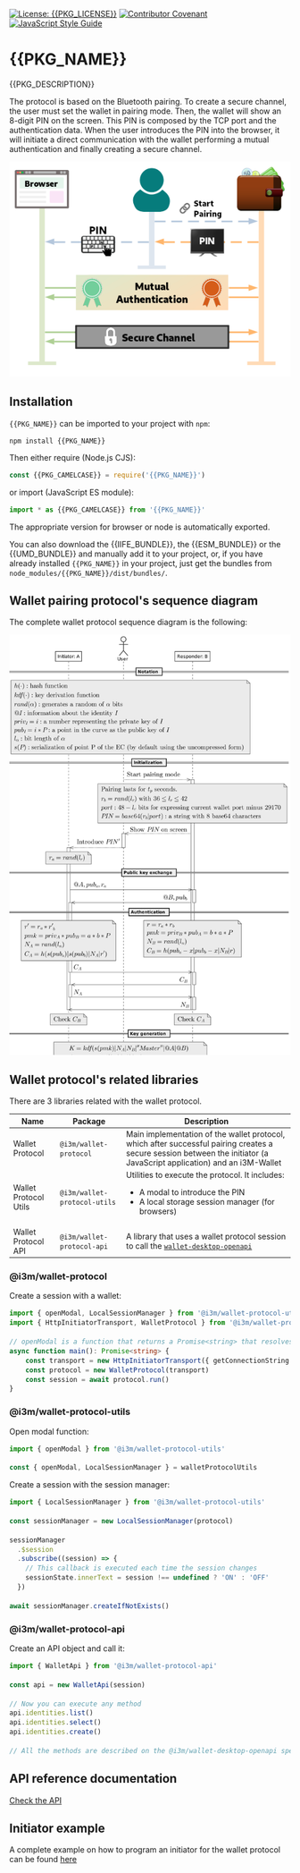 [![License: {{PKG_LICENSE}}](https://img.shields.io/badge/License-{{PKG_LICENSE}}-yellow.svg)](LICENSE)
[![Contributor Covenant](https://img.shields.io/badge/Contributor%20Covenant-2.1-4baaaa.svg)](CODE_OF_CONDUCT.md)
[![JavaScript Style Guide](https://img.shields.io/badge/code_style-standard-brightgreen.svg)](https://standardjs.com)

# {{PKG_NAME}}

{{PKG_DESCRIPTION}}

The protocol is based on the Bluetooth pairing. To create a secure channel, the user must set the wallet in pairing mode. Then, the wallet will show an 8-digit PIN on the screen. This PIN is composed by the TCP port and the authentication data. When the user introduces the PIN into the browser, it will initiate a direct communication with the wallet performing a mutual authentication and finally creating a secure channel.

![Wallet protocol summary](./protocol-summary.png)

## Installation

`{{PKG_NAME}}` can be imported to your project with `npm`:

```console
npm install {{PKG_NAME}}
```

Then either require (Node.js CJS):

```javascript
const {{PKG_CAMELCASE}} = require('{{PKG_NAME}}')
```

or import (JavaScript ES module):

```javascript
import * as {{PKG_CAMELCASE}} from '{{PKG_NAME}}'
```

The appropriate version for browser or node is automatically exported.

You can also download the {{IIFE_BUNDLE}}, the {{ESM_BUNDLE}} or the {{UMD_BUNDLE}} and manually add it to your project, or, if you have already installed `{{PKG_NAME}}` in your project, just get the bundles from `node_modules/{{PKG_NAME}}/dist/bundles/`.

## Wallet pairing protocol's sequence diagram

The complete wallet protocol sequence diagram is the following:

![Wallet protocol sequence diagram](./wallet-protocol-seq.png)

## Wallet protocol's related libraries

There are 3 libraries related with the wallet protocol.

| **Name**              | **Package**                  | **Description**                            |
|-----------------------|------------------------------|--------------------------------------------|
| Wallet Protocol       | `@i3m/wallet-protocol`       | Main implementation of the wallet protocol, which after successful pairing creates a secure session between the initiator (a JavaScript application) and an i3M-Wallet |
| Wallet Protocol Utils | `@i3m/wallet-protocol-utils` | Utilities to execute the protocol. It includes:<ul><li>A modal to introduce the PIN</li><li>A local storage session manager (for browsers)</li></ul> |
| Wallet Protocol API   | `@i3m/wallet-protocol-api`   | A library that uses a wallet protocol session to call the [`wallet-desktop-openapi`](../../../wallet-desktop-openapi/)  |

### @i3m/wallet-protocol

Create a session with a wallet:

```typescript
import { openModal, LocalSessionManager } from '@i3m/wallet-protocol-utils'
import { HttpInitiatorTransport, WalletProtocol } from '@i3m/wallet-protocol'

// openModal is a function that returns a Promise<string> that resolves to the PIN
async function main(): Promise<string> {
    const transport = new HttpInitiatorTransport({ getConnectionString: openModal })
    const protocol = new WalletProtocol(transport)
    const session = await protocol.run()
}
```

### @i3m/wallet-protocol-utils

Open modal function:

```typescript
import { openModal } from '@i3m/wallet-protocol-utils'

const { openModal, LocalSessionManager } = walletProtocolUtils
```

Create a session with the session manager:

```typescript
import { LocalSessionManager } from '@i3m/wallet-protocol-utils'

const sessionManager = new LocalSessionManager(protocol)

sessionManager
  .$session
  .subscribe((session) => {
    // This callback is executed each time the session changes
    sessionState.innerText = session !== undefined ? 'ON' : 'OFF'
  })

await sessionManager.createIfNotExists()
```

### @i3m/wallet-protocol-api

Create an API object and call it:

```typescript
import { WalletApi } from '@i3m/wallet-protocol-api'

const api = new WalletApi(session)

// Now you can execute any method
api.identities.list()
api.identities.select()
api.identities.create()

// All the methods are described on the @i3m/wallet-desktop-openapi specification.
```

## API reference documentation

[Check the API](../../docs/API.md)

## Initiator example

A complete example on how to program an initiator for the wallet protocol can be found [here](example/initiator-example.md)